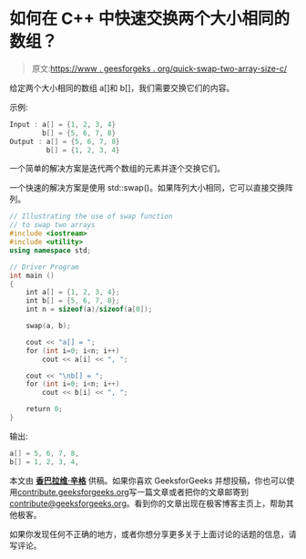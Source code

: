 # 如何在 C++ 中快速交换两个大小相同的数组？

> 原文:[https://www . geesforgeks . org/quick-swap-two-array-size-c/](https://www.geeksforgeeks.org/quickly-swap-two-arrays-size-c/)

给定两个大小相同的数组 a[]和 b[]，我们需要交换它们的内容。

示例:

```cpp
Input : a[] = {1, 2, 3, 4}
        b[] = {5, 6, 7, 8}
Output : a[] = {5, 6, 7, 8}
         b[] = {1, 2, 3, 4}

```

一个简单的解决方案是迭代两个数组的元素并逐个交换它们。

一个快速的解决方案是使用 std::swap()。如果阵列大小相同，它可以直接交换阵列。

```cpp
// Illustrating the use of swap function
// to swap two arrays
#include <iostream>
#include <utility>
using namespace std;

// Driver Program
int main ()
{
    int a[] = {1, 2, 3, 4};
    int b[] = {5, 6, 7, 8};
    int n = sizeof(a)/sizeof(a[0]);

    swap(a, b);

    cout << "a[] = ";
    for (int i=0; i<n; i++)
        cout << a[i] << ", ";

    cout << "\nb[] = ";
    for (int i=0; i<n; i++)
        cout << b[i] << ", ";

    return 0;
}
```

输出:

```cpp
a[] = 5, 6, 7, 8, 
b[] = 1, 2, 3, 4,
```

本文由 **[香巴拉维·辛格](https://www.facebook.com/shambhavi.singh.1217)** 供稿。如果你喜欢 GeeksforGeeks 并想投稿，你也可以使用[contribute.geeksforgeeks.org](http://contribute.geeksforgeeks.org)写一篇文章或者把你的文章邮寄到 contribute@geeksforgeeks.org。看到你的文章出现在极客博客主页上，帮助其他极客。

如果你发现任何不正确的地方，或者你想分享更多关于上面讨论的话题的信息，请写评论。
